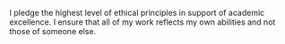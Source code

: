 I pledge the highest level of ethical principles in support of academic excellence.
 I ensure that all of my work reflects my own abilities and not those of someone else.